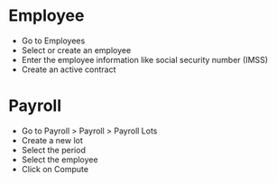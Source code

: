 # Employee

- Go to Employees
- Select or create an employee
- Enter the employee information like social security number (IMSS)
- Create an active contract

# Payroll

- Go to Payroll > Payroll > Payroll Lots
- Create a new lot
- Select the period
- Select the employee
- Click on Compute
